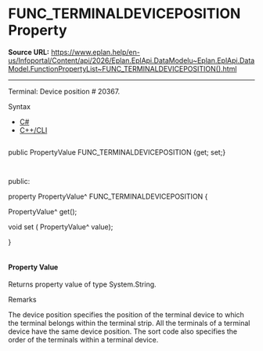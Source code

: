 # FUNC_TERMINALDEVICEPOSITION Property

**Source URL:** https://www.eplan.help/en-us/Infoportal/Content/api/2026/Eplan.EplApi.DataModelu~Eplan.EplApi.DataModel.FunctionPropertyList~FUNC_TERMINALDEVICEPOSITION().html

---

Terminal: Device position # 20367.

Syntax

- [C#](#i-syntax-CS)
- [C++/CLI](#i-syntax-CPP2005)

```
```
public PropertyValue FUNC_TERMINALDEVICEPOSITION {get; set;}
```
```

```
```
public:

property PropertyValue^ FUNC_TERMINALDEVICEPOSITION {

   PropertyValue^ get();

   void set (    PropertyValue^ value);

}
```
```

#### Property Value

Returns property value of type System.String.

Remarks

The device position specifies the position of the terminal device to which the terminal belongs within the terminal strip. All the terminals of a terminal device have the same device position. The sort code also specifies the order of the terminals within a terminal device.
